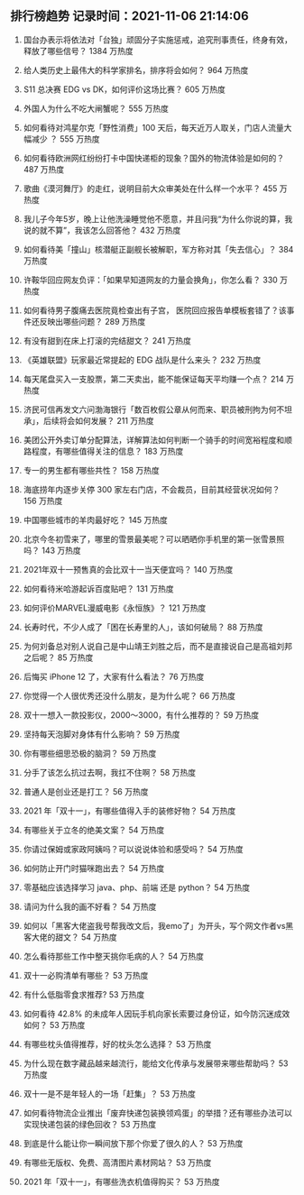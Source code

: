 
## 排行榜趋势 记录时间：2021-11-06 21:14:06
  
  1. 国台办表示将依法对「台独」顽固分子实施惩戒，追究刑事责任，终身有效，释放了哪些信号？ 1384 万热度
    
  2. 给人类历史上最伟大的科学家排名，排序将会如何？ 964 万热度
    
  3. S11 总决赛 EDG vs DK，如何评价这场比赛？ 605 万热度
    
  4. 外国人为什么不吃大闸蟹呢？ 555 万热度
    
  5. 如何看待对鸿星尔克「野性消费」100 天后，每天近万人取关，门店人流量大幅减少 ？ 555 万热度
    
  6. 如何看待欧洲网红纷纷打卡中国快递柜的现象？国外的物流体验是如何的？ 487 万热度
    
  7. 歌曲《漠河舞厅》的走红，说明目前大众审美处在什么样一个水平？ 455 万热度
    
  8. 我儿子今年5岁，晚上让他洗澡睡觉他不愿意，并且问我“为什么你说的算，我说的就不算”，我该怎么回答他？ 432 万热度
    
  9. 如何看待美「撞山」核潜艇正副舰长被解职，军方称对其「失去信心」？ 384 万热度
    
  10. 许鞍华回应网友负评：「如果早知道网友的力量会换角」，你怎么看？ 330 万热度
    
  11. 如何看待男子腹痛去医院竟检查出有子宫， 医院回应报告单模板套错了？该事件还反映出哪些问题？ 289 万热度
    
  12. 有没有甜到在床上打滚的完结甜文？ 241 万热度
    
  13. 《英雄联盟》玩家最近常提起的 EDG 战队是什么来头？ 232 万热度
    
  14. 每天尾盘买入一支股票，第二天卖出，能不能保证每天平均赚一个点？ 214 万热度
    
  15. 济民可信再发文六问渤海银行「数百枚假公章从何而来、职员被刑拘为何不坦承」，后续将会如何发展？ 211 万热度
    
  16. 美团公开外卖订单分配算法，详解算法如何判断一个骑手的时间宽裕程度和顺路程度，有哪些值得关注的信息？ 183 万热度
    
  17. 专一的男生都有哪些共性？ 158 万热度
    
  18. 海底捞年内逐步关停 300 家左右门店，不会裁员，目前其经营状况如何？ 156 万热度
    
  19. 中国哪些城市的羊肉最好吃？ 145 万热度
    
  20. 北京今冬初雪来了，哪里的雪景最美呢？可以晒晒你手机里的第一张雪景照吗？ 143 万热度
    
  21. 2021年双十一预售真的会比双十一当天便宜吗？ 140 万热度
    
  22. 如何看待米哈游起诉百度贴吧？ 131 万热度
    
  23. 如何评价MARVEL漫威电影《永恒族》？ 121 万热度
    
  24. 长寿时代，不少人成了「困在长寿里的人」，该如何破局？ 88 万热度
    
  25. 为何刘备总对别人说自己是中山靖王刘胜之后，而不是直接说自己是高祖刘邦之后呢？ 85 万热度
    
  26. 后悔买 iPhone 12 了，大家有什么看法？ 76 万热度
    
  27. 你觉得一个人很优秀还没什么朋友，是为什么呢？ 66 万热度
    
  28. 双十一想入一款投影仪，2000～3000，有什么推荐的？ 59 万热度
    
  29. 坚持每天泡脚对身体有什么影响？ 59 万热度
    
  30. 你有哪些细思恐极的脑洞？ 59 万热度
    
  31. 分手了该怎么抗过去啊，我扛不住啊？ 58 万热度
    
  32. 普通人是创业还是打工？ 56 万热度
    
  33. 2021 年「双十一」，有哪些值得入手的装修好物？ 54 万热度
    
  34. 有哪些关于立冬的绝美文案？ 54 万热度
    
  35. 你请过保姆或家政阿姨吗？可以说说体验和感受吗？ 54 万热度
    
  36. 如何防止开门时猫咪跑出去？ 54 万热度
    
  37. 零基础应该选择学习 java、php、前端 还是 python？ 54 万热度
    
  38. 请问为什么我的画不好看？ 54 万热度
    
  39. 如何以「黑客大佬盗我号帮我改文后，我emo了」为开头，写个网文作者vs黑客大佬的甜文？ 54 万热度
    
  40. 怎么看待那些工作中整天挑你毛病的人？ 54 万热度
    
  41. 双十一必购清单有哪些？ 53 万热度
    
  42. 有什么低脂零食求推荐? 53 万热度
    
  43. 如何看待 42.8% 的未成年人因玩手机向家长索要过身份证，如今防沉迷成效如何？ 53 万热度
    
  44. 有哪些枕头值得推荐，好的枕头怎么选择？ 53 万热度
    
  45. 为什么现在数字藏品越来越流行，能给文化传承与发展带来哪些帮助吗？ 53 万热度
    
  46. 双十一是不是年轻人的一场「赶集」？ 53 万热度
    
  47. 如何看待物流企业推出「废弃快递包装换领鸡蛋」的举措？还有哪些办法可以实现快递包装的绿色回收？ 53 万热度
    
  48. 到底是什么能让你一瞬间放下那个你爱了很久的人？ 53 万热度
    
  49. 有哪些无版权、免费、高清图片素材网站？ 53 万热度
    
  50. 2021 年「双十一」，有哪些洗衣机值得购买？ 53 万热度
    